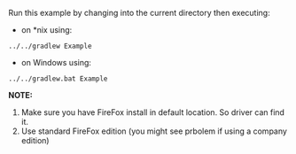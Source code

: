 Run this example by changing into the current directory then executing:

- on *nix using:

```
../../gradlew Example
```

- on Windows using:

```
../../gradlew.bat Example
```

**NOTE:**

1. Make sure you have FireFox install in default location. So driver can find it.
2. Use standard FireFox edition (you might see prbolem if using a company edition)


